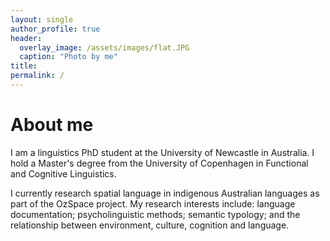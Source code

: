 ```yaml
---
layout: single
author_profile: true
header:
  overlay_image: /assets/images/flat.JPG
  caption: "Photo by me"
title:
permalink: /
---
```


# About me

I am a linguistics PhD student at the University of Newcastle in Australia. I hold a Master's degree from the University of Copenhagen in Functional and Cognitive Linguistics.

I currently research spatial language in indigenous Australian languages as part of the OzSpace project. My research interests include: language documentation; psycholinguistic methods; semantic typology; and the relationship between environment, culture, cognition and language.
